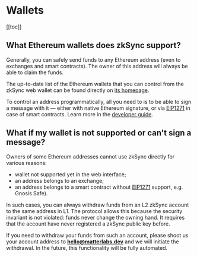 # Wallets

[[toc]]

## What Ethereum wallets does zkSync support?

Generally, you can safely send funds to any Ethereum address (even to exchanges and smart contracts). The owner of this
address will always be able to claim the funds.

The up-to-date list of the Ethereum wallets that you can control from the zkSync web wallet can be found directly on
[its homepage](https://wallet.zksync.io).

To control an address programmatically, all you need to is to be able to sign a message with it — either with native
Ethereum signature, or via [EIP1271](https://github.com/ethereum/EIPs/blob/master/EIPS/eip-1271.md) in case of smart
contracts. Learn more in the [developer guide](../dev/overview.md).

## What if my wallet is not supported or can't sign a message?

Owners of some Ethereum addresses cannot use zkSync directly for various reasons:

- wallet not supported yet in the web interface;
- an address belongs to an exchange;
- an address belongs to a smart contract without
  [EIP1271](https://github.com/ethereum/EIPs/blob/master/EIPS/eip-1271.md) support, e.g. Gnosis Safe).

In such cases, you can always withdraw funds from an L2 zkSync account to the same address in L1. The protocol allows
this because the security invariant is not violated: funds never change the owning hand. It requires that the account
have never registered a zkSync public key before.

If you need to withdraw your funds from such an account, please shoot us your account address to
**hello@matterlabs.dev** and we will initiate the withdrawal. In the future, this functionality will be fully automated.

